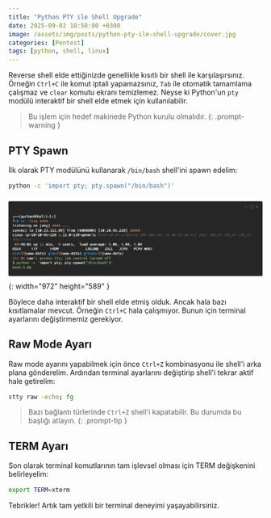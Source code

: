 ```yaml
---
title: "Python PTY ile Shell Upgrade"
date: 2025-09-02 10:58:00 +0300
image: /assets/img/posts/python-pty-ile-shell-upgrade/cover.jpg
categories: [Pentest]
tags: [python, shell, linux]
---
```


Reverse shell elde ettiğinizde genellikle kısıtlı bir shell ile karşılaşırsınız. Örneğin `Ctrl+C` ile komut iptali yapamazsınız, `Tab` ile otomatik tamamlama çalışmaz ve `clear` komutu ekranı temizlemez. Neyse ki Python'un `pty` modülü interaktif bir shell elde etmek için kullanılabilir.

> Bu işlem için hedef makinede Python kurulu olmalıdır.
{: .prompt-warning }

## PTY Spawn

İlk olarak PTY modülünü kullanarak `/bin/bash` shell'ini spawn edelim:

```bash 
python -c 'import pty; pty.spawn("/bin/bash")'
```

![Python PTY ile Spawn Edilen Shell](/assets/img/posts/python-pty-ile-shell-upgrade/img1.png){: width="972" height="589" }

Böylece daha interaktif bir shell elde etmiş olduk. Ancak hala bazı kısıtlamalar mevcut. Örneğin `Ctrl+C` hala çalışmıyor. Bunun için terminal ayarlarını değiştirmemiz gerekiyor.

## Raw Mode Ayarı

Raw mode ayarını yapabilmek için önce `Ctrl+Z` kombinasyonu ile shell'i arka plana gönderelim. Ardından terminal ayarlarını değiştirip shell'i tekrar aktif hale getirelim:

```bash
stty raw -echo; fg
```

> Bazı bağlantı türlerinde `Ctrl+Z` shell'i kapatabilir. Bu durumda bu başlığı atlayın.
{: .prompt-tip }

## TERM Ayarı

Son olarak terminal komutlarının tam işlevsel olması için TERM değişkenini belirleyelim:

```bash
export TERM=xterm
```

Tebrikler! Artık tam yetkili bir terminal deneyimi yaşayabilirsiniz.